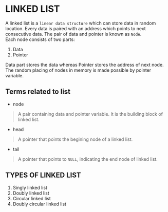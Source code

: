 # LINKED LIST


A linked list is a `linear data structure` which can store data in random location. 
Every data is paired with an address which points to next consecutive data. The pair of data and pointer is known as `Node`.
<br>
Each node consists of two parts: <br>
1. Data
2. Pointer

Data part stores the data whereas Pointer stores the address of next node. The random placing of nodes in memory is made possible by pointer variable.

## Terms related to list
* node
> A pair containing data and pointer variable. It is the building block of linked list.

* head
> A pointer that points the begining node of a linked list.

* tail
> A pointer that points  to `NULL`, indicating the end node of linked list. 

## TYPES OF LINKED LIST
1. Singly linked list
2. Doubly linked list
3. Circular linked list
4. Doubly circular linked list




